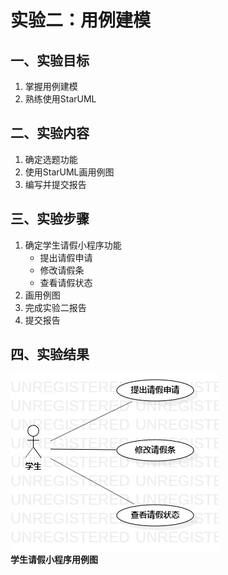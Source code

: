 # 实验二：用例建模

## 一、实验目标

1. 掌握用例建模
2. 熟练使用StarUML

## 二、实验内容

1. 确定选题功能
2. 使用StarUML画用例图
3. 编写并提交报告

## 三、实验步骤

1. 确定学生请假小程序功能
   - 提出请假申请
   - 修改请假条
   - 查看请假状态
2. 画用例图
3. 完成实验二报告
4. 提交报告

## 四、实验结果

  ![学生请假小程序用例图](./Lab2_UseCaseDiagram1.jpg)  
**学生请假小程序用例图**

